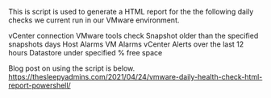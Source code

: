 This is script is used to generate a HTML report for the the following daily checks we current run in our VMware environment. 

vCenter connection
VMware tools check
Snapshot older than the specified snapshots days
Host Alarms
VM Alarms
vCenter Alerts over the last 12 hours
Datastore under specified % free space

Blog post on using the script is below. 
https://thesleepyadmins.com/2021/04/24/vmware-daily-health-check-html-report-powershell/
